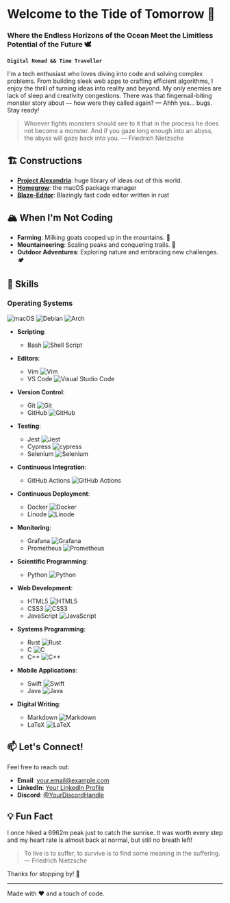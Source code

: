 # Welcome to the Tide of Tomorrow 🌊
### Where the Endless Horizons of the Ocean Meet the Limitless Potential of the Future 🕊️

**`Digital Nomad && Time Traveller`**

I'm a tech enthusiast who loves diving into code and solving complex problems. From building sleek web apps to crafting efficient algorithms, I enjoy the thrill of turning ideas into reality and beyond. My only enemies are lack of sleep and creativity congestions. There was that fingernail-biting monster story about — how were they called again? — Ahhh yes... bugs. Stay ready!

> Whoever fights monsters should see to it that in the process he does not become a monster.
> And if you gaze long enough into an abyss, the abyss will gaze back into you.
> — Friedrich Nietzsche

## 🏗️ Constructions
- **[Project Alexandria](https://github.com/Sharko64/Project-Alexandria)**: huge library of ideas out of this world.
- **[Homegrow](https://github.com/Sharko64/Homegrow)**: the macOS package manager
- **[Blaze-Editor](https://github.com/Sharko64/Blaze-Editor)**: Blazingly fast code editor written in rust

## 🏔️ When I'm Not Coding
- **Farming**: Milking goats cooped up in the mountains. 🐐
- **Mountaineering**: Scaling peaks and conquering trails. 🧌
- **Outdoor Adventures**: Exploring nature and embracing new challenges. 🏕️

## 🍳 Skills
### Operating Systems
![macOS](https://img.shields.io/badge/mac%20os-000000?style=for-the-badge&logo=macos&logoColor=F0F0F0)
![Debian](https://img.shields.io/badge/Debian-D70A53?style=for-the-badge&logo=debian&logoColor=white)
![Arch](https://img.shields.io/badge/Arch%20Linux-1793D1?logo=arch-linux&logoColor=fff&style=for-the-badge)
 
- **Scripting**:
  - Bash ![Shell Script](https://img.shields.io/badge/shell_script-%23121011.svg?style=for-the-badge&logo=gnu-bash&logoColor=white)

- **Editors**:
  - Vim ![Vim](https://img.shields.io/badge/VIM-%2311AB00.svg?style=for-the-badge&logo=vim&logoColor=white)
  - VS Code ![Visual Studio Code](https://img.shields.io/badge/Visual%20Studio%20Code-0078d7.svg?style=for-the-badge&logo=visual-studio-code&logoColor=white)
 
- **Version Control**:
  - Git ![Git](https://img.shields.io/badge/git-%23F05033.svg?style=for-the-badge&logo=git&logoColor=white)
  - GitHub ![GitHub](https://img.shields.io/badge/github-%23121011.svg?style=for-the-badge&logo=github&logoColor=white)
 
- **Testing**:
  - Jest ![Jest](https://img.shields.io/badge/-jest-%23C21325?style=for-the-badge&logo=jest&logoColor=white)
  - Cypress ![cypress](https://img.shields.io/badge/-cypress-%23E5E5E5?style=for-the-badge&logo=cypress&logoColor=058a5e)
  - Selenium ![Selenium](https://img.shields.io/badge/-selenium-%43B02A?style=for-the-badge&logo=selenium&logoColor=white)

- **Continuous Integration**:
  - GitHub Actions ![GitHub Actions](https://img.shields.io/badge/github%20actions-%232671E5.svg?style=for-the-badge&logo=githubactions&logoColor=white)
  
- **Continuous Deployment**:
  - Docker ![Docker](https://img.shields.io/badge/docker-%230db7ed.svg?style=for-the-badge&logo=docker&logoColor=white)
  - Linode ![Linode](https://img.shields.io/badge/linode-00A95C?style=for-the-badge&logo=linode&logoColor=white)
 
- **Monitoring**:
  - Grafana ![Grafana](https://img.shields.io/badge/grafana-%23F46800.svg?style=for-the-badge&logo=grafana&logoColor=white)
  - Prometheus ![Prometheus](https://img.shields.io/badge/Prometheus-E6522C?style=for-the-badge&logo=Prometheus&logoColor=white)

- **Scientific Programming**:
  - Python ![Python](https://img.shields.io/badge/python-3670A0?style=for-the-badge&logo=python&logoColor=ffdd54)

- **Web Development**:
  - HTML5 ![HTML5](https://img.shields.io/badge/html5-%23E34F26.svg?style=for-the-badge&logo=html5&logoColor=white)
  - CSS3 ![CSS3](https://img.shields.io/badge/css3-%231572B6.svg?style=for-the-badge&logo=css3&logoColor=white)
  - JavaScript ![JavaScript](https://img.shields.io/badge/javascript-%23323330.svg?style=for-the-badge&logo=javascript&logoColor=%23F7DF1E)
 
- **Systems Programming**:
  - Rust ![Rust](https://img.shields.io/badge/rust-%23000000.svg?style=for-the-badge&logo=rust&logoColor=white)
  - C ![C](https://img.shields.io/badge/c-%2300599C.svg?style=for-the-badge&logo=c&logoColor=white)
  - C++ ![C++](https://img.shields.io/badge/c++-%2300599C.svg?style=for-the-badge&logo=c%2B%2B&logoColor=white)
  
- **Mobile Applications**:
  - Swift ![Swift](https://img.shields.io/badge/swift-F54A2A?style=for-the-badge&logo=swift&logoColor=white)
  - Java ![Java](https://img.shields.io/badge/java-%23ED8B00.svg?style=for-the-badge&logo=openjdk&logoColor=white)
 
- **Digital Writing**:
  - Markdown ![Markdown](https://img.shields.io/badge/markdown-%23000000.svg?style=for-the-badge&logo=markdown&logoColor=white)
  - LaTeX ![LaTeX](https://img.shields.io/badge/latex-%23008080.svg?style=for-the-badge&logo=latex&logoColor=white)

## 📫 Let's Connect!
Feel free to reach out:
- **Email**: [your.email@example.com](mailto:your.email@example.com)
- **LinkedIn**: [Your LinkedIn Profile](#)
- **Discord**: [@YourDiscordHandle](#)

## 💡 Fun Fact
I once hiked a 6962m peak just to catch the sunrise. It was worth every step and my heart rate is almost back at normal, but still no breath left!

> To live is to suffer, to survive is to find some meaning in the suffering.
> — Friedrich Nietzsche

Thanks for stopping by! 🚀

---

Made with ❤️ and a touch of code.
